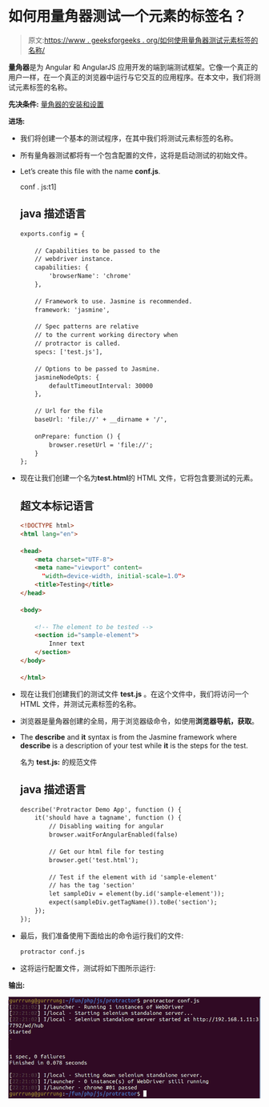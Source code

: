 # 如何用量角器测试一个元素的标签名？

> 原文:[https://www . geeksforgeeks . org/如何使用量角器测试元素标签的名称/](https://www.geeksforgeeks.org/how-to-test-the-name-of-tag-of-an-element-using-protractor/)

**量角器**是为 Angular 和 AngularJS 应用开发的端到端测试框架。它像一个真正的用户一样，在一个真正的浏览器中运行与它交互的应用程序。在本文中，我们将测试元素标签的名称。

**先决条件:** [量角器的安装和设置](https://www.geeksforgeeks.org/angularjs-end-to-end-e2e-testing-protractor-installation-and-setup/)

**进场:**

*   我们将创建一个基本的测试程序，在其中我们将测试元素标签的名称。
*   所有量角器测试都将有一个包含配置的文件，这将是启动测试的初始文件。
*   Let’s create this file with the name **conf.js**.

    conf . js:t1]

    ## java 描述语言

    ```html
    exports.config = {

        // Capabilities to be passed to the
        // webdriver instance.
        capabilities: {
            'browserName': 'chrome'
        },

        // Framework to use. Jasmine is recommended.
        framework: 'jasmine',

        // Spec patterns are relative 
        // to the current working directory when
        // protractor is called.
        specs: ['test.js'],

        // Options to be passed to Jasmine.
        jasmineNodeOpts: {
            defaultTimeoutInterval: 30000
        },

        // Url for the file
        baseUrl: 'file://' + __dirname + '/',

        onPrepare: function () {
            browser.resetUrl = 'file://';
        }
    };
    ```

*   现在让我们创建一个名为**test.html**的 HTML 文件，它将包含要测试的元素。

    ## 超文本标记语言

    ```html
    <!DOCTYPE html>
    <html lang="en">

    <head>
        <meta charset="UTF-8">
        <meta name="viewport" content=
          "width=device-width, initial-scale=1.0">
        <title>Testing</title>
    </head>

    <body>

        <!-- The element to be tested -->
        <section id="sample-element">
            Inner text
        </section>
    </body>

    </html>
    ```

*   现在让我们创建我们的测试文件 **test.js** 。在这个文件中，我们将访问一个 HTML 文件，并测试元素标签的名称。
*   浏览器是量角器创建的全局，用于浏览器级命令，如使用**浏览器导航，获取**。
*   The **describe** and **it** syntax is from the Jasmine framework where **describe** is a description of your test while **it** is the steps for the test.

    名为 **test.js:** 的规范文件

    ## java 描述语言

    ```html
    describe('Protractor Demo App', function () {
        it('should have a tagname', function () {
            // Disabling waiting for angular
            browser.waitForAngularEnabled(false)

            // Get our html file for testing
            browser.get('test.html');

            // Test if the element with id 'sample-element'
            // has the tag 'section'
            let sampleDiv = element(by.id('sample-element'));
            expect(sampleDiv.getTagName()).toBe('section');
        });
    });
    ```

*   最后，我们准备使用下面给出的命令运行我们的文件:

    ```html
    protractor conf.js
    ```

*   这将运行配置文件，测试将如下图所示运行:

**输出:**

![](img/c04143717b8d1b67dafb31e1f22ab10d.png)